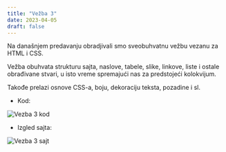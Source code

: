 ```yaml
---
title: "Vežba 3"
date: 2023-04-05
draft: false
---
```

Na današnjem predavanju obradjivali smo sveobuhvatnu vežbu vezanu za HTML i CSS.

Vežba obuhvata strukturu sajta, naslove, tabele, slike, linkove, liste i ostale obrađivane stvari, u isto vreme spremajući nas za predstojeći kolokvijum.

Takođe prelazi osnove CSS-a, boju, dekoraciju teksta, pozadine i sl.

- Kod:

![Vezba 3 kod](https://i.imgur.com/4OEuWbV.png)

- Izgled sajta:

![Vezba 3 sajt](https://i.imgur.com/qqUkUor.png)
